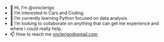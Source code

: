 - 👋 Hi, I’m @viniclerigo
- 👀 I’m interested in Cars and Coding.
- 🌱 I’m currently learning Python focused on data analysis.
- 💞️ I’m looking to collaborate on anything that can get me experience and where i could really help.
- 📫 How to reach me vnclerigo@gmail.com

<!---
viniclerigo/viniclerigo is a ✨ special ✨ repository because its `README.md` (this file) appears on your GitHub profile.
You can click the Preview link to take a look at your changes.
--->
